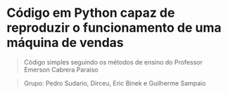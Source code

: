# Código em Python capaz de reproduzir o funcionamento de uma máquina de vendas

> Código simples seguindo os métodos de ensino do Professor Emerson Cabrera Paraiso

> Grupo: Pedro Sudario, Dirceu, Eric Binek e Guilherme Sampaio
